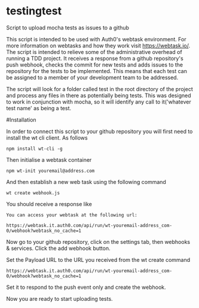 # testingtest
Script to upload mocha tests as issues to a github

This script is intended to be used with Auth0's webtask environment. For more information on webtasks and how they work visit 
https://webtask.io/. The script is intended to relieve some of the administrative overhead of running a TDD project. It receives a 
response from a github repository's push webhook, checks the commit for new tests and adds issues to the repository for the tests
to be implemented. This means that each test can be assigned to a member of your development team to be addressed.

The script will look for a folder called test in the root directory of the project and process any files in there as potentially
being tests. This was designed to work in conjunction with mocha, so it will identify any call to it('whatever test name' as being 
a test.

#Installation

In order to connect this script to your github repository you will first need to install the wt cli client. As follows

```
npm install wt-cli -g
```

Then initialise a webtask container

```
npm wt-init youremail@address.com 
```

And then establish a new web task using the following command

```
wt create webhook.js
```

You should receive a response like

```
You can access your webtask at the following url:

https://webtask.it.auth0.com/api/run/wt-youremail-address_com-0/webhook?webtask_no_cache=1
```


Now go to your github repository, click on the settings tab, then webhooks & services. 
Click the add webhook button.

Set the Payload URL to the URL you received from the wt create command

```
https://webtask.it.auth0.com/api/run/wt-youremail-address_com-0/webhook?webtask_no_cache=1
```

Set it to respond to the push event only and create the webhook.

Now you are ready to start uploading tests. 
